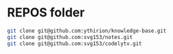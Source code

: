 # REPOS folder

```bash
git clone git@github.com:ythirion/knowledge-base.git
git clone git@github.com:svg153/notes.git
git clone git@github.com:svg153/codelytv.git
```